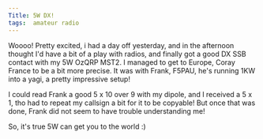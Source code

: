 ```yaml
---
Title: 5W DX!
tags:  amateur radio 
---
```


Woooo! Pretty excited, i had a day off yesterday, and in the afternoon thought I'd have a bit of a play with radios, and finally got a good DX SSB contact with my 5W OzQRP MST2. I managed to get to Europe, Coray France to be a bit more precise.  It was with Frank, F5PAU, he's running 1KW into a yagi, a pretty impressive setup!

I could read Frank a good 5 x 10 over 9 with my dipole, and I received a 5 x 1, tho had to repeat my callsign a bit for it to be copyable! But once that was done, Frank did not seem to have trouble understanding me! 

So, it's true 5W can get you to the world :)

